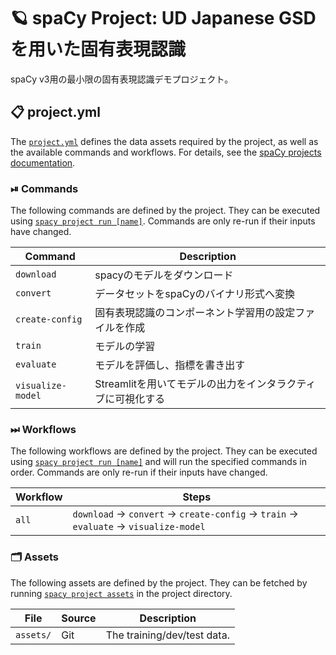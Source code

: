 <!-- SPACY PROJECT: AUTO-GENERATED DOCS START (do not remove) -->

# 🪐 spaCy Project: UD Japanese GSDを用いた固有表現認識

spaCy v3用の最小限の固有表現認識デモプロジェクト。

## 📋 project.yml

The [`project.yml`](project.yml) defines the data assets required by the
project, as well as the available commands and workflows. For details, see the
[spaCy projects documentation](https://spacy.io/usage/projects).

### ⏯ Commands

The following commands are defined by the project. They
can be executed using [`spacy project run [name]`](https://spacy.io/api/cli#project-run).
Commands are only re-run if their inputs have changed.

| Command | Description |
| --- | --- |
| `download` | spacyのモデルをダウンロード |
| `convert` | データセットをspaCyのバイナリ形式へ変換 |
| `create-config` | 固有表現認識のコンポーネント学習用の設定ファイルを作成 |
| `train` | モデルの学習 |
| `evaluate` | モデルを評価し、指標を書き出す |
| `visualize-model` | Streamlitを用いてモデルの出力をインタラクティブに可視化する |

### ⏭ Workflows

The following workflows are defined by the project. They
can be executed using [`spacy project run [name]`](https://spacy.io/api/cli#project-run)
and will run the specified commands in order. Commands are only re-run if their
inputs have changed.

| Workflow | Steps |
| --- | --- |
| `all` | `download` &rarr; `convert` &rarr; `create-config` &rarr; `train` &rarr; `evaluate` &rarr; `visualize-model` |

### 🗂 Assets

The following assets are defined by the project. They can
be fetched by running [`spacy project assets`](https://spacy.io/api/cli#project-assets)
in the project directory.

| File | Source | Description |
| --- | --- | --- |
| `assets/` | Git | The training/dev/test data. |

<!-- SPACY PROJECT: AUTO-GENERATED DOCS END (do not remove) -->

